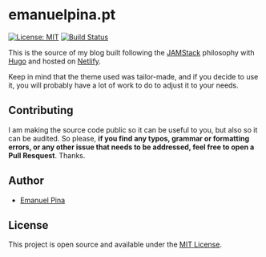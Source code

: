 # emanuelpina.pt  

[![License: MIT](https://img.shields.io/badge/License-MIT-blue.svg)](LICENSE) [![Build Status](https://drone.mnlpn.xyz/api/badges/emanuelpina/blog/status.svg)](https://drone.mnlpn.xyz/emanuelpina/blog)

This is the source of my blog built following the [JAMStack](https://jamstack.org/) philosophy with [Hugo](https://gohugo.io/) and hosted on [Netlify](https://www.netlify.com/).

Keep in mind that the theme used was tailor-made, and if you decide to use it, you will probably have a lot of work to do to adjust it to your needs.

## Contributing

I am making the source code public so it can be useful to you, but also so it can be audited. So please, **if you find any typos, grammar or formatting errors, or any other issue that needs to be addressed, feel free to open a Pull Resquest**.  Thanks.

## Author

- [Emanuel Pina](https://emanuelpina.pt)

## License

This project is open source and available under the [MIT License](LICENSE).
